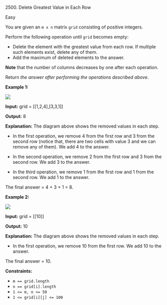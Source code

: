 2500\. Delete Greatest Value in Each Row

Easy

You are given an `m x n` matrix `grid` consisting of positive integers.

Perform the following operation until `grid` becomes empty:

*   Delete the element with the greatest value from each row. If multiple such elements exist, delete any of them.
*   Add the maximum of deleted elements to the answer.

**Note** that the number of columns decreases by one after each operation.

Return _the answer after performing the operations described above_.

**Example 1:**

![](https://leetcode-in-java.github.io/src/main/java/g2401_2500/s2500_delete_greatest_value_in_each_row/q1ex1.jpg)

**Input:** grid = [[1,2,4],[3,3,1]]

**Output:** 8

**Explanation:** The diagram above shows the removed values in each step.

- In the first operation, we remove 4 from the first row and 3 from the second row (notice that, there are two cells with value 3 and we can remove any of them). We add 4 to the answer.

- In the second operation, we remove 2 from the first row and 3 from the second row. We add 3 to the answer.

- In the third operation, we remove 1 from the first row and 1 from the second row. We add 1 to the answer.

The final answer = 4 + 3 + 1 = 8. 

**Example 2:**

![](https://leetcode-in-java.github.io/src/main/java/g2401_2500/s2500_delete_greatest_value_in_each_row/q1ex2.jpg)

**Input:** grid = [[10]]

**Output:** 10

**Explanation:** The diagram above shows the removed values in each step.

- In the first operation, we remove 10 from the first row. We add 10 to the answer.

The final answer = 10. 

**Constraints:**

*   `m == grid.length`
*   `n == grid[i].length`
*   `1 <= m, n <= 50`
*   `1 <= grid[i][j] <= 100`
